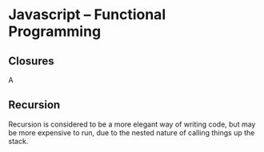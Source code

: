 # Javascript – Functional Programming

## Closures

A 

## Recursion

Recursion is considered to be a more elegant way of writing code, but may be more expensive to run, due to the nested nature of calling things up the stack.


